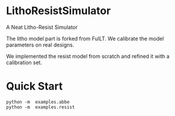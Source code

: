 # LithoResistSimulator
A Neat Litho-Resist Simulator

The litho model part is forked from FuILT. We calibrate the model parameters on real designs.

We implemented the resist model from scratch and refined it with a calibration set.


# Quick Start

```
python -m  examples.abbe
python -m  examples.resist
```
